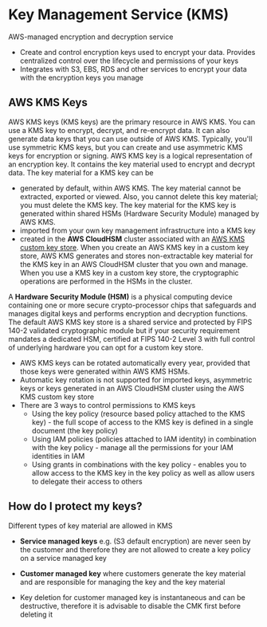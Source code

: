# Key Management Service (KMS)

AWS-managed encryption and decryption service

* Create and control encryption keys used to encrypt your data. Provides centralized control over the lifecycle and permissions of your keys
* Integrates with S3, EBS, RDS and other services to encrypt your data with the encryption keys you manage

## AWS KMS Keys

AWS KMS keys (KMS keys) are the primary resource in AWS KMS. You can use a KMS key to encrypt, decrypt, and re-encrypt data. It can also generate data keys that you can use outside of AWS KMS. Typically, you'll use symmetric KMS keys, but you can create and use asymmetric KMS keys for encryption or signing. AWS KMS key is a logical representation of an encryption key. It contains the key material used to encrypt and decrypt data. The key material for a KMS key can be

* generated by default, within AWS KMS. The key material cannot be extracted, exported or viewed. Also, you cannot delete this key material; you must delete the KMS key. The key material for the KMS key is generated within shared HSMs (Hardware Security Module) managed by AWS KMS.
* imported from your own key management infrastructure into a KMS key
* created in the **AWS CloudHSM** cluster associated with an [AWS KMS custom key store](https://docs.aws.amazon.com/kms/latest/developerguide/custom-key-store-overview.html). When you create an AWS KMS key in a custom key store, AWS KMS generates and stores non-extractable key material for the KMS key in an AWS CloudHSM cluster that you own and manage. When you use a KMS key in a custom key store, the cryptographic operations are performed in the HSMs in the cluster.

A **Hardware Security Module (HSM)** is a physical computing device containing one or more secure crypto-processor chips that safeguards and manages digital keys and performs encryption and decryption functions. The default AWS KMS key store is a shared service and protected by FIPS 140-2 validated cryptographic module but if your security requirement mandates a dedicated HSM, certified at FIPS 140-2 Level 3 with full control of underlying hardware you can opt for a custom key store.

* AWS KMS keys can be rotated automatically every year, provided that those keys were generated within AWS KMS HSMs.
* Automatic key rotation is not supported for imported keys, asymmetric keys or keys generated in an AWS CloudHSM cluster using the AWS KMS custom key store
* There are 3 ways to control permissions to KMS keys
  * Using the key policy (resource based policy attached to the KMS key) - the full scope of access to the KMS key is defined in a single document (the key policy)
  * Using IAM policies (policies attached to IAM identity) in combination with the key policy - manage all the permissions for your IAM identities in IAM
  * Using grants in combinations with the key policy - enables you to allow access to the KMS key in the key policy as well as allow users to delegate their access to others

## How do I protect my keys?

Different types of key material are allowed in KMS

* **Service managed keys** e.g. (S3 default encryption) are never seen by the customer and therefore they are not allowed to create a key policy on a service managed key

* **Customer managed key** where customers generate the key material and are responsible for managing the key and the key material

* Key deletion for customer managed key is instantaneous and can be destructive, therefore it is advisable to disable the CMK first before deleting it
